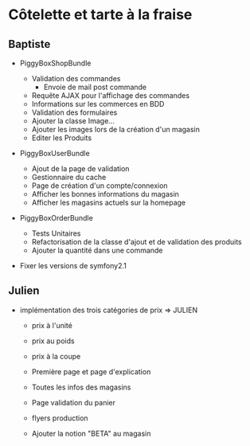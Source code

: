 # Côtelette et tarte à la fraise

## Baptiste

* PiggyBoxShopBundle
	* Validation des commandes
		* Envoie de mail post commande
	* Requête AJAX pour l'affichage des commandes
	* Informations sur les commerces en BDD
	* Validation des formulaires
	* Ajouter la classe Image...
	* Ajouter les images lors de la création d'un magasin
	* Editer les Produits

* PiggyBoxUserBundle
	* Ajout de la page de validation
	* Gestionnaire du cache
	* Page de création d'un compte/connexion
	* Afficher les bonnes informations du magasin
	* Afficher les magasins actuels sur la homepage

* PiggyBoxOrderBundle
	* Tests Unitaires
	* Refactorisation de la classe d'ajout et de validation des produits
	* Ajouter la quantité dans une commande

* Fixer les versions de symfony2.1

## Julien

* implémentation des trois catégories de prix => JULIEN
	* prix à l'unité
	* prix au poids
	* prix à la coupe
	* Première page et page d'explication
	* Toutes les infos des magasins
	* Page validation du panier
	
	
	* flyers production
	* Ajouter la notion "BETA" au magasin
